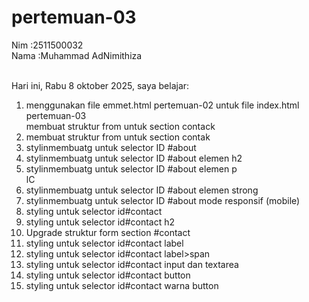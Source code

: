 # pertemuan-03

Nim :2511500032<br>
Nama :Muhammad AdNimithiza<br><br>

Hari ini, Rabu 8 oktober 2025, saya belajar:
<ol>
<li>menggunakan file emmet.html pertemuan-02 untuk file index.html pertemuan-03</li>membuat struktur from untuk section contack</li>
<li>membuat struktur from untuk section contak</li>
<li> stylinmembuatg untuk selector ID #about</li>
<li> stylinmembuatg untuk selector ID #about elemen h2</li>
<li> stylinmembuatg untuk selector ID #about elemen p</li>
lC<li> stylinmembuatg untuk selector ID #about elemen strong</li>
<li> stylinmembuatg untuk selector ID #about mode responsif (mobile)</li>
<li> styling untuk selector id#contact</li>
<li> styling untuk selector id#contact h2</li>
<li>Upgrade struktur form section #contact</il>
<li> styling untuk selector id#contact label</li>
<li> styling untuk selector id#contact label>span</li>
<li> styling untuk selector id#contact input dan textarea</li>
<li> styling untuk selector id#contact button</li>
<li> styling untuk selector id#contact warna button</li>
</ol>
